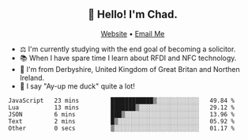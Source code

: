 <h2 align="center">👋 Hello! I'm Chad.</h2>
<p align="center">
  <a href="https://chadfowkes.co.uk">Website</a> •
  <a href="mailto://chad@chadfowkes.co.uk">Email Me</a>
</p>

- ⚖ I'm currently studying with the end goal of becoming a solicitor.
- 📚 When I have spare time I learn about RFDI and NFC technology.
- 📍 I'm from Derbyshire, United Kingdom of Great Britan and Northen Ireland.
- 🦆 I say "Ay-up me duck" quite a lot!

<!--START_SECTION:waka-->

```text
JavaScript   23 mins         ████████████▒░░░░░░░░░░░░   49.84 %
Lua          13 mins         ███████▒░░░░░░░░░░░░░░░░░   29.12 %
JSON         6 mins          ███▒░░░░░░░░░░░░░░░░░░░░░   13.96 %
Text         2 mins          █▒░░░░░░░░░░░░░░░░░░░░░░░   05.92 %
Other        0 secs          ▒░░░░░░░░░░░░░░░░░░░░░░░░   01.17 %
```

<!--END_SECTION:waka-->
